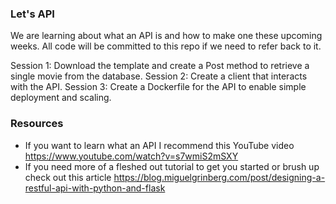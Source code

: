 ### Let's API

We are learning about what an API is and how to make one these upcoming weeks. All code will be committed to this repo if we need to refer back to it.

Session 1: Download the template and create a Post method to retrieve a single movie from the database.
Session 2: Create a client that interacts with the API.
Session 3: Create a Dockerfile for the API to enable simple deployment and scaling.

### Resources
* If you want to learn what an API I recommend this YouTube video https://www.youtube.com/watch?v=s7wmiS2mSXY
* If you need more of a fleshed out tutorial to get you started or brush up check out this article https://blog.miguelgrinberg.com/post/designing-a-restful-api-with-python-and-flask
